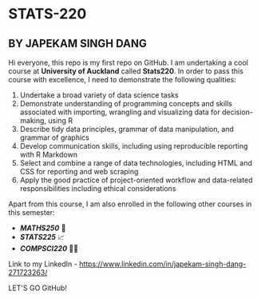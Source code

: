 # STATS-220
## BY JAPEKAM SINGH DANG

Hi everyone, this repo is my first repo on GitHub. I am undertaking a cool course at **University of Auckland** called **Stats220**.
In order to pass this course with excellence, I need to demonstrate the following qualities:
   1. Undertake a broad variety of data science tasks
   2. Demonstrate understanding of programming concepts and skills associated with importing, wrangling and visualizing data for decision-  
   making, using R
   3. Describe tidy data principles, grammar of data manipulation, and grammar of graphics
   4. Develop communication skills, including using reproducible reporting with R Markdown
   5. Select and combine a range of data technologies, including HTML and CSS for reporting and web scraping
   6. Apply the good practice of project-oriented workflow and data-related responsibilities including ethical considerations

Apart from this course, I am also enrolled in the following other courses in this semester:
  * ***MATHS250*** 🚀
  * ***STATS225*** 📈
  * ***COMPSCI220*** 🧑‍💻

Link to my LinkedIn - https://www.linkedin.com/in/japekam-singh-dang-271723263/

LET'S GO GitHub! 
